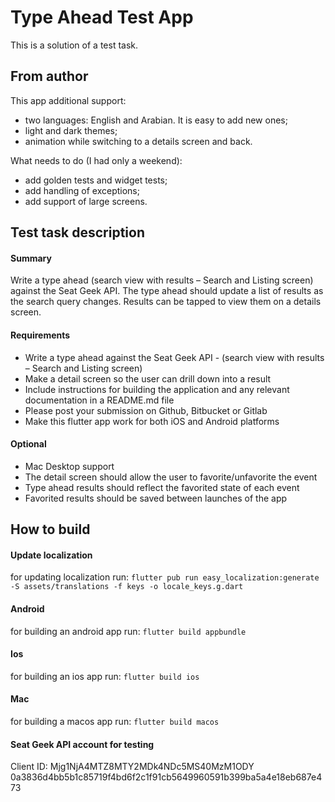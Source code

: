 # Type Ahead Test App

This is a solution of a test task.

## From author

This app additional support:
* two languages: English and Arabian. It is easy to add new ones;
* light and dark themes;
* animation while switching to a details screen and back.

What needs to do (I had only a weekend):
* add golden tests and widget tests;
* add handling of exceptions;
* add support of large screens.

## Test task description

#### Summary
Write a type ahead (search view with results – Search and Listing screen) against the Seat Geek API. The type ahead should update a list of results as the search query changes. Results can be tapped to view them on a details screen.

#### Requirements
* Write a type ahead against the Seat Geek API - (search view with results – Search and Listing screen)
* Make a detail screen so the user can drill down into a result
* Include instructions for building the application and any relevant documentation in a README.md file
* Please post your submission on Github, Bitbucket or Gitlab
* Make this flutter app work for both iOS and Android platforms


#### Optional
* Mac Desktop support
* The detail screen should allow the user to favorite/unfavorite the event
* Type ahead results should reflect the favorited state of each event
* Favorited results should be saved between launches of the app

## How to build

#### Update localization
for updating localization run:
`flutter pub run easy_localization:generate -S assets/translations -f keys -o locale_keys.g.dart`

#### Android
for building an android app run:
`flutter build appbundle`

#### Ios
for building an ios app run:
`flutter build ios`

#### Mac
for building a macos app run:
`flutter build macos`

#### Seat Geek API account for testing
Client ID: Mjg1NjA4MTZ8MTY2MDk4NDc5MS40MzM1ODY
0a3836d4bb5b1c85719f4bd6f2c1f91cb5649960591b399ba5a4e18eb687e473